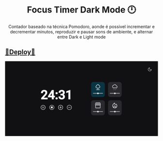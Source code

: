 <h1 align="center">Focus Timer Dark Mode 🕛</h1>
<p align="center">Contador baseado na técnica Pomodoro, aonde é possivel incrementar e decrementar minutos, reproduzir e pausar sons  de ambiente, e alternar entre Dark e Light mode</p>

<a align="center" href="https://chrishenderson07.github.io/focus-timer-dark-mode/"><h2>🔗Deploy🔗</h2>

![Imagem de capa do Timer Focus](./assets/captura.png)
</a>
